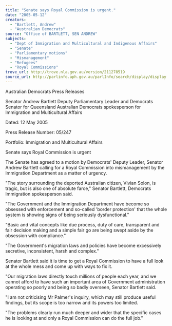 ```yaml
---
title: "Senate says Royal Commission is urgent."
date: "2005-05-12"
creators:
  - "Bartlett, Andrew"
  - "Australian Democrats"
source: "Office of BARTLETT, SEN ANDREW"
subjects:
  - "Dept of Immigration and Multicultural and Indigenous Affairs"
  - "Senate"
  - "Parliamentary motions"
  - "Mismanagement"
  - "Refugees"
  - "Royal Commissions"
trove_url: http://trove.nla.gov.au/version/211278519
source_url: http://parlinfo.aph.gov.au/parlInfo/search/display/display.w3p;query=Id%3A%22media/pressrel/YQ0G6%22
---
```


 Australian Democrats Press  Releases

 Senator Andrew Bartlett Deputy Parliamentary Leader and Democrats Senator for  Queensland Australian Democrats spokesperson for Immigration and  Multicultural Affairs

 Dated: 12 May 2005

 Press Release Number: 05/247

 Portfolio: Immigration and Multicultural Affairs

 Senate says Royal Commission is urgent

 The Senate has agreed to a motion by Democrats' Deputy Leader, Senator Andrew Bartlett calling for a  Royal Commission into mismanagement by the Immigration Department as a matter of urgency.

 "The story surrounding the deported Australian citizen, Vivian Solon, is tragic, but is also one of absolute  farce," Senator Bartlett, Democrats Immigration spokesperson said.

 "The Government and the Immigration Department have become so obsessed with enforcement and so-called 'border protection' that the whole system is showing signs of being seriously dysfunctional."

 "Basic and vital concepts like due process, duty of care, transparent and fair decision making and a simple  fair go are being swept aside by the obsession with compliance."

 "The Government's migration laws and policies have become excessively secretive, inconsistent, harsh and  complex."

 Senator Bartlett said it is time to get a Royal Commission to have a full look at the whole mess and come up  with ways to fix it.

 "Our migration laws directly touch millions of people each year, and we cannot afford to have such an  important area of Government administration operating so poorly and being so badly overseen, Senator  Bartlett said.

 "I am not criticising Mr Palmer's inquiry, which may still produce useful findings, but its scope is too narrow  and its powers too limited. 

 "The problems clearly run much deeper and wider that the specific cases he is looking at and only a Royal  Commission can do the full job."

 

